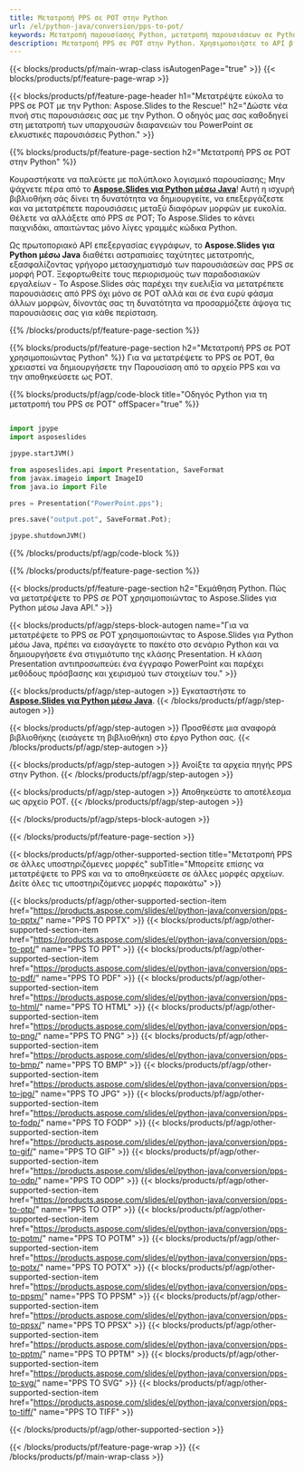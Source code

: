 ```yaml
---
title: Μετατροπή PPS σε POT στην Python
url: /el/python-java/conversion/pps-to-pot/
keywords: Μετατροπή παρουσίασης Python, μετατροπή παρουσιάσεων σε Python, Python για παρουσιάσεις, Aspose.Slides Python, μετατροπή PPS σε POT, βιβλιοθήκη παρουσιάσεων Python
description: Μετατροπή PPS σε POT στην Python. Χρησιμοποιήστε το API βιβλιοθήκης Python για να μετατρέψετε αρχεία PPS σε POT
---
```


{{< blocks/products/pf/main-wrap-class isAutogenPage="true" >}}
{{< blocks/products/pf/feature-page-wrap >}}

{{< blocks/products/pf/feature-page-header h1="Μετατρέψτε εύκολα το PPS σε POT με την Python: Aspose.Slides to the Rescue!" h2="Δώστε νέα πνοή στις παρουσιάσεις σας με την Python. Ο οδηγός μας σας καθοδηγεί στη μετατροπή των υπαρχουσών διαφανειών του PowerPoint σε ελκυστικές παρουσιάσεις Python." >}}

{{% blocks/products/pf/feature-page-section h2="Μετατροπή PPS σε POT στην Python" %}}

Κουραστήκατε να παλεύετε με πολύπλοκο λογισμικό παρουσίασης; Μην ψάχνετε πέρα ​​από το [**Aspose.Slides για Python μέσω Java**](https://products.aspose.com/slides/el/python-java/)! Αυτή η ισχυρή βιβλιοθήκη σάς δίνει τη δυνατότητα να δημιουργείτε, να επεξεργάζεστε και να μετατρέπετε παρουσιάσεις μεταξύ διαφόρων μορφών με ευκολία. Θέλετε να αλλάξετε από PPS σε POT; Το Aspose.Slides το κάνει παιχνιδάκι, απαιτώντας μόνο λίγες γραμμές κώδικα Python.

Ως πρωτοποριακό API επεξεργασίας εγγράφων, το **Aspose.Slides για Python μέσω Java** διαθέτει αστραπιαίες ταχύτητες μετατροπής, εξασφαλίζοντας γρήγορο μετασχηματισμό των παρουσιάσεών σας PPS σε μορφή POT. Ξεφορτωθείτε τους περιορισμούς των παραδοσιακών εργαλείων - Το Aspose.Slides σάς παρέχει την ευελιξία να μετατρέπετε παρουσιάσεις από PPS όχι μόνο σε POT αλλά και σε ένα ευρύ φάσμα άλλων μορφών, δίνοντάς σας τη δυνατότητα να προσαρμόζετε άψογα τις παρουσιάσεις σας για κάθε περίσταση.

{{% /blocks/products/pf/feature-page-section %}}

{{% blocks/products/pf/feature-page-section  h2="Μετατροπή PPS σε POT χρησιμοποιώντας Python" %}}
Για να μετατρέψετε το PPS σε POT, θα χρειαστεί να δημιουργήσετε την Παρουσίαση από το αρχείο PPS και να την αποθηκεύσετε ως POT.

{{% blocks/products/pf/agp/code-block title="Οδηγός Python για τη μετατροπή του PPS σε POT" offSpacer="true" %}}

```python

import jpype
import asposeslides

jpype.startJVM()

from asposeslides.api import Presentation, SaveFormat
from javax.imageio import ImageIO
from java.io import File

pres = Presentation("PowerPoint.pps");

pres.save("output.pot", SaveFormat.Pot);

jpype.shutdownJVM()
```


{{% /blocks/products/pf/agp/code-block %}}

{{% /blocks/products/pf/feature-page-section %}}

{{< blocks/products/pf/feature-page-section  h2="Εκμάθηση Python. Πώς να μετατρέψετε το PPS σε POT χρησιμοποιώντας το Aspose.Slides για Python μέσω Java API." >}}

{{< blocks/products/pf/agp/steps-block-autogen name="Για να μετατρέψετε το PPS σε POT χρησιμοποιώντας το Aspose.Slides για Python μέσω Java, πρέπει να εισαγάγετε το πακέτο στο σενάριο Python και να δημιουργήσετε ένα στιγμιότυπο της κλάσης Presentation. Η κλάση Presentation αντιπροσωπεύει ένα έγγραφο PowerPoint και παρέχει μεθόδους πρόσβασης και χειρισμού των στοιχείων του." >}}

{{< blocks/products/pf/agp/step-autogen >}}
Εγκαταστήστε το [**Aspose.Slides για Python μέσω Java**](https://products.aspose.com/slides/el/python-java/).
{{< /blocks/products/pf/agp/step-autogen >}}

{{< blocks/products/pf/agp/step-autogen >}}
Προσθέστε μια αναφορά βιβλιοθήκης (εισάγετε τη βιβλιοθήκη) στο έργο Python σας.
{{< /blocks/products/pf/agp/step-autogen >}}

{{< blocks/products/pf/agp/step-autogen >}}
Ανοίξτε τα αρχεία πηγής PPS στην Python.
{{< /blocks/products/pf/agp/step-autogen >}}

{{< blocks/products/pf/agp/step-autogen >}}
Αποθηκεύστε το αποτέλεσμα ως αρχείο POT.
{{< /blocks/products/pf/agp/step-autogen >}}

{{< /blocks/products/pf/agp/steps-block-autogen >}}

{{< /blocks/products/pf/feature-page-section >}}

{{< blocks/products/pf/agp/other-supported-section title="Μετατροπή PPS σε άλλες υποστηριζόμενες μορφές" subTitle="Μπορείτε επίσης να μετατρέψετε το PPS και να το αποθηκεύσετε σε άλλες μορφές αρχείων. Δείτε όλες τις υποστηριζόμενες μορφές παρακάτω" >}}

{{< blocks/products/pf/agp/other-supported-section-item href="https://products.aspose.com/slides/el/python-java/conversion/pps-to-pptx/" name="PPS TO PPTX" >}}
{{< blocks/products/pf/agp/other-supported-section-item href="https://products.aspose.com/slides/el/python-java/conversion/pps-to-ppt/" name="PPS TO PPT" >}}
{{< blocks/products/pf/agp/other-supported-section-item href="https://products.aspose.com/slides/el/python-java/conversion/pps-to-pdf/" name="PPS TO PDF" >}}
{{< blocks/products/pf/agp/other-supported-section-item href="https://products.aspose.com/slides/el/python-java/conversion/pps-to-html/" name="PPS TO HTML" >}}
{{< blocks/products/pf/agp/other-supported-section-item href="https://products.aspose.com/slides/el/python-java/conversion/pps-to-png/" name="PPS TO PNG" >}}
{{< blocks/products/pf/agp/other-supported-section-item href="https://products.aspose.com/slides/el/python-java/conversion/pps-to-bmp/" name="PPS TO BMP" >}}
{{< blocks/products/pf/agp/other-supported-section-item href="https://products.aspose.com/slides/el/python-java/conversion/pps-to-jpg/" name="PPS TO JPG" >}}
{{< blocks/products/pf/agp/other-supported-section-item href="https://products.aspose.com/slides/el/python-java/conversion/pps-to-fodp/" name="PPS TO FODP" >}}
{{< blocks/products/pf/agp/other-supported-section-item href="https://products.aspose.com/slides/el/python-java/conversion/pps-to-gif/" name="PPS TO GIF" >}}
{{< blocks/products/pf/agp/other-supported-section-item href="https://products.aspose.com/slides/el/python-java/conversion/pps-to-odp/" name="PPS TO ODP" >}}
{{< blocks/products/pf/agp/other-supported-section-item href="https://products.aspose.com/slides/el/python-java/conversion/pps-to-otp/" name="PPS TO OTP" >}}
{{< blocks/products/pf/agp/other-supported-section-item href="https://products.aspose.com/slides/el/python-java/conversion/pps-to-potm/" name="PPS TO POTM" >}}
{{< blocks/products/pf/agp/other-supported-section-item href="https://products.aspose.com/slides/el/python-java/conversion/pps-to-potx/" name="PPS TO POTX" >}}
{{< blocks/products/pf/agp/other-supported-section-item href="https://products.aspose.com/slides/el/python-java/conversion/pps-to-ppsm/" name="PPS TO PPSM" >}}
{{< blocks/products/pf/agp/other-supported-section-item href="https://products.aspose.com/slides/el/python-java/conversion/pps-to-ppsx/" name="PPS TO PPSX" >}}
{{< blocks/products/pf/agp/other-supported-section-item href="https://products.aspose.com/slides/el/python-java/conversion/pps-to-pptm/" name="PPS TO PPTM" >}}
{{< blocks/products/pf/agp/other-supported-section-item href="https://products.aspose.com/slides/el/python-java/conversion/pps-to-svg/" name="PPS TO SVG" >}}
{{< blocks/products/pf/agp/other-supported-section-item href="https://products.aspose.com/slides/el/python-java/conversion/pps-to-tiff/" name="PPS TO TIFF" >}}


{{< /blocks/products/pf/agp/other-supported-section >}}

{{< /blocks/products/pf/feature-page-wrap >}}
{{< /blocks/products/pf/main-wrap-class >}}